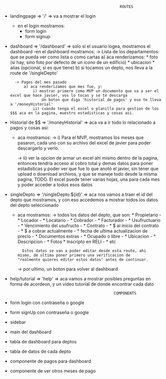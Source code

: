                                                         ROUTES

- landingpage => '/' => va a mostrar el login
    - en el login mostramos:
        - form login 
        - form signup




- dashboard => '/dashboard' => solo si el usuario logea, mostramos el dashboard
    -en el dashboard mostramos:
        -> Lista de los departamentos: que se pueda ver como lista o como cartas
            a) aca renderizamos:
                * foto (si hay, sino foto por defecto de un icono de un edificio)
                * ubicacion 
                * alias (opcional, si es que tiene)
            b) si tocamos un depto, nos lleva a la route de '/singleDepto'

        -> Pagos del mes pasado
            a) aca renderizamos que mes fue, y:
                i) mostrar primero como MVP un documento que va a ser el excel que hace javier, vos lo tocas y se te descarga
                    Un boton que diga 'historial de pagos' y eso te lleva a '/moneyHistorial'
                ii) cuando tenga el excel o planilla para gestion de los $$$ aca en la pagina, muestro estadisticas y cosas asi.
        



- Historial de $$ => '/moneyHistorial' => aca va a ir todo lo relacionado a pagos y cosas asi:
    - aca mostramos:
        -> i) Para el MVP, mostramos los meses que pasaron, cada uno con su archivo del excel de javier para poder descargarlo y verlo.

        -> ii) ver la opcion de armar un excel ahi mismo dentro de la pagina, entonces tendria acceso al cobro total y demas datos para poner estadisticas y poder ver que fue lo que anotó el javier, sin tener que upload o download archivos, y que se maneje todo desde la misma pagina, TODO.
        El excel puede tener varias hojas, una para cada mes y poder acceder a todos esos datos




- singleDepto => '/singleDepto.${id}' => aca nos vamos a traer el id del depto que mostramos, y con eso accedemos a mostrar todos los datos del depto seleccionado
    - aca mostramos:
        ->  todos los datos del depto, que son:
            * Propietario -
            * Locador -
            * Locatario -
            * Cobrador -
            * Facturador -
            * Usufructuario -
            * Vencimiento del usufructo -
            * Contrato -
            * $ al inicio del contrato -
            * $ a cobrar actualmente -
            * fecha de ultima actualizacion de precio -
            * Documentos extras -
            * Ocupado o libre -
            * Ubicacion -
            * Descripcion -
            * Fotos 
            * Inscripto en RELI -
            * etc

            Estos datos se van a poder editar desde esta route, ahi mismo, de ultima poner primero una verificacion de    "realmente quieres editar estos datos" antes de continuar.

        ->  por ultimo, un boton para volver al dashboard




- help/tutorial => 'help' => aca vamos a mostrar posibles preguntas en forma de acordeon, y un video tutorial de donde encontrar cada dato



                                                    COMPONENTS
- form login con contraseña o google
- form signUp con contraseña o google
- sidebar
- main del dashboard
- tabla de dashboard para deptos
- tabla de datos de cada depto
- componente de pagos para dashboard
- componente de ver otros meses de pago

